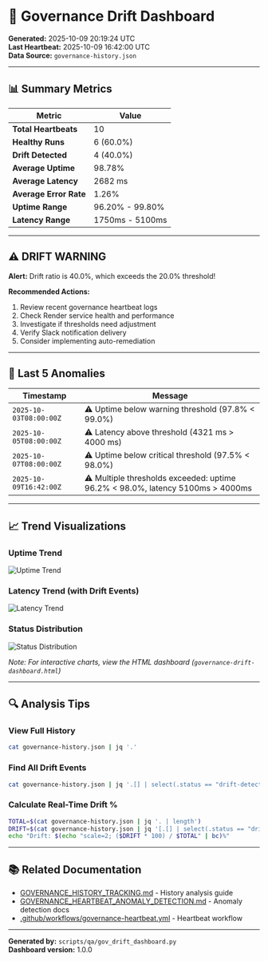 # 🎯 Governance Drift Dashboard

**Generated:** 2025-10-09 20:19:24 UTC  
**Last Heartbeat:** 2025-10-09 16:42:00 UTC  
**Data Source:** `governance-history.json`

---

## 📊 Summary Metrics

| Metric | Value |
|--------|-------|
| **Total Heartbeats** | 10 |
| **Healthy Runs** | 6 (60.0%) |
| **Drift Detected** | 4 (40.0%) |
| **Average Uptime** | 98.78% |
| **Average Latency** | 2682 ms |
| **Average Error Rate** | 1.26% |
| **Uptime Range** | 96.20% - 99.80% |
| **Latency Range** | 1750ms - 5100ms |


---

## ⚠️ DRIFT WARNING

**Alert:** Drift ratio is 40.0%, which exceeds the 20.0% threshold!

**Recommended Actions:**
1. Review recent governance heartbeat logs
2. Check Render service health and performance
3. Investigate if thresholds need adjustment
4. Verify Slack notification delivery
5. Consider implementing auto-remediation

---


## 🚨 Last 5 Anomalies

| Timestamp | Message |
|-----------|----------|
| `2025-10-03T08:00:00Z` | ⚠️ Uptime below warning threshold (97.8% < 99.0%) |
| `2025-10-05T08:00:00Z` | ⚠️ Latency above threshold (4321 ms > 4000 ms) |
| `2025-10-07T08:00:00Z` | ⚠️ Uptime below critical threshold (97.5% < 98.0%) |
| `2025-10-09T16:42:00Z` | ⚠️ Multiple thresholds exceeded: uptime 96.2% < 98.0%, latency 5100ms > 4000ms |

---

## 📈 Trend Visualizations

### Uptime Trend
![Uptime Trend](governance-drift-uptime.png)

### Latency Trend (with Drift Events)
![Latency Trend](governance-drift-latency.png)

### Status Distribution
![Status Distribution](governance-drift-distribution.png)

_Note: For interactive charts, view the HTML dashboard (`governance-drift-dashboard.html`)_

---

## 🔍 Analysis Tips

### View Full History
```bash
cat governance-history.json | jq '.'
```

### Find All Drift Events
```bash
cat governance-history.json | jq '.[] | select(.status == "drift-detected")'
```

### Calculate Real-Time Drift %
```bash
TOTAL=$(cat governance-history.json | jq '. | length')
DRIFT=$(cat governance-history.json | jq '[.[] | select(.status == "drift-detected")] | length')
echo "Drift: $(echo "scale=2; ($DRIFT * 100) / $TOTAL" | bc)%"
```

---

## 📚 Related Documentation

- [GOVERNANCE_HISTORY_TRACKING.md](docs/GOVERNANCE_HISTORY_TRACKING.md) - History analysis guide
- [GOVERNANCE_HEARTBEAT_ANOMALY_DETECTION.md](GOVERNANCE_HEARTBEAT_ANOMALY_DETECTION.md) - Anomaly detection docs
- [.github/workflows/governance-heartbeat.yml](.github/workflows/governance-heartbeat.yml) - Heartbeat workflow

---

**Generated by:** `scripts/qa/gov_drift_dashboard.py`  
**Dashboard version:** 1.0.0
